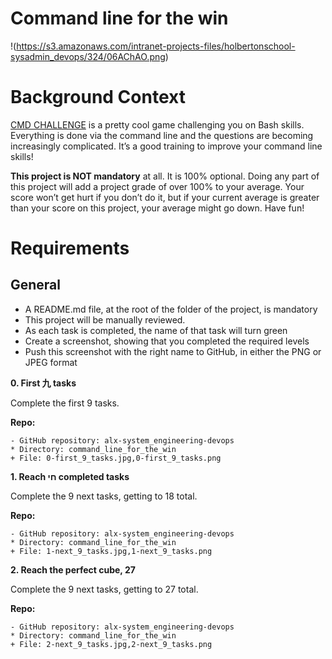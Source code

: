 # Command line for the win

!(https://s3.amazonaws.com/intranet-projects-files/holbertonschool-sysadmin_devops/324/06AChAO.png)

# Background Context

[CMD CHALLENGE](https://cmdchallenge.com) is a pretty cool game challenging you on Bash skills. Everything is done via the command line and the questions are becoming increasingly complicated. It’s a good training to improve your command line skills!

**This project is NOT mandatory** at all. It is 100% optional. Doing any part of this project will add a project grade of over 100% to your average. Your score won’t get hurt if you don’t do it, but if your current average is greater than your score on this project, your average might go down. Have fun!

# Requirements

## General

- A README.md file, at the root of the folder of the project, is mandatory
- This project will be manually reviewed.
- As each task is completed, the name of that task will turn green
- Create a screenshot, showing that you completed the required levels
- Push this screenshot with the right name to GitHub, in either the PNG or JPEG format


**0. First 九 tasks**

Complete the first 9 tasks.

**Repo:**

    - GitHub repository: alx-system_engineering-devops
    * Directory: command_line_for_the_win
    + File: 0-first_9_tasks.jpg,0-first_9_tasks.png


**1. Reach חי completed tasks**

Complete the 9 next tasks, getting to 18 total.

**Repo:**

    - GitHub repository: alx-system_engineering-devops
    * Directory: command_line_for_the_win
    + File: 1-next_9_tasks.jpg,1-next_9_tasks.png


**2. Reach the perfect cube, 27**

Complete the 9 next tasks, getting to 27 total.

**Repo:**

    - GitHub repository: alx-system_engineering-devops
    * Directory: command_line_for_the_win
    + File: 2-next_9_tasks.jpg,2-next_9_tasks.png

